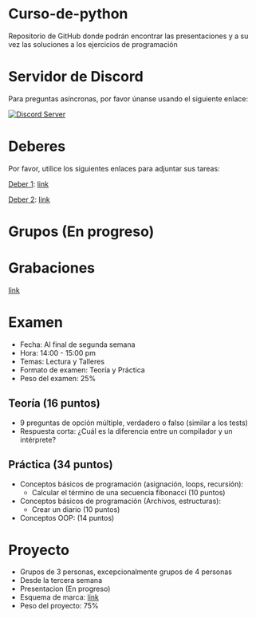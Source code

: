 # Curso-de-python
Repositorio de GitHub donde podrán encontrar las presentaciones y a su vez las soluciones a los ejercicios de programación

# Servidor de Discord

Para preguntas asíncronas, por favor únanse usando el siguiente enlace:

[![Discord Server](https://dcbadge.vercel.app/api/server/9HBzm9PH)](https://discord.gg/9HBzm9PH)


# Deberes

Por favor, utilice los siguientes enlaces para adjuntar sus tareas:

[Deber 1](./Deberes/Introducci%C3%B3n%20a%20la%20programaci%C3%B3n%20con%20Python%20-%20Deber%201.pdf): [link](https://forms.gle/fd7Nfi4dtpPB1jaf6)

[Deber 2](./Deberes/Introducci%C3%B3n%20a%20la%20programaci%C3%B3n%20con%20Python%20-%20Deber%202.pdf): [link](https://forms.gle/gDoYNuuC92cXVs1j7)

# Grupos (En progreso)

# Grabaciones
[link](https://drive.google.com/drive/folders/11EqPNrVRLXJNlHihhS85bMGLp2WDh72D?usp=sharing)
# Examen

- Fecha: Al final de segunda semana
- Hora: 14:00 - 15:00 pm
- Temas: Lectura y Talleres 
- Formato de examen: Teoría y Práctica
- Peso del examen: 25%

## Teoría (16 puntos)

- 9 preguntas de opción múltiple, verdadero o falso (similar a los tests)
- Respuesta corta: ¿Cuál es la diferencia entre un compilador y un intérprete?

## Práctica (34 puntos)

- Conceptos básicos de programación (asignación, loops, recursión):
    - Calcular el término de una secuencia fibonacci (10 puntos)
- Conceptos básicos de programación (Archivos, estructuras):
    - Crear un diario (10 puntos)
- Conceptos OOP: (14 puntos)

# Proyecto
- Grupos de 3 personas, excepcionalmente grupos de 4 personas
- Desde la tercera semana 
- Presentacion (En progreso)
- Esquema de marca: [link](https://docs.google.com/document/d/13b5LO--yXu1-r9Fo4A5oW41h3g3hBljA6kaL-3Q1xkE/edit?usp=sharing)
- Peso del proyecto: 75%
